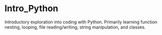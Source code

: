 # Intro_Python
Introductory exploration into coding with Python. Primarily learning function nesting, looping, file reading/writing, string manipulation, and classes.
